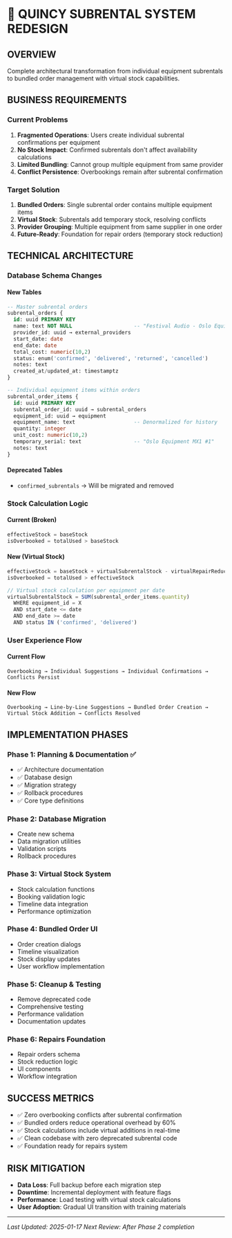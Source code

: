 # 🎯 QUINCY SUBRENTAL SYSTEM REDESIGN

## **OVERVIEW**
Complete architectural transformation from individual equipment subrentals to bundled order management with virtual stock capabilities.

## **BUSINESS REQUIREMENTS**

### **Current Problems**
1. **Fragmented Operations**: Users create individual subrental confirmations per equipment
2. **No Stock Impact**: Confirmed subrentals don't affect availability calculations
3. **Limited Bundling**: Cannot group multiple equipment from same provider
4. **Conflict Persistence**: Overbookings remain after subrental confirmation

### **Target Solution** 
1. **Bundled Orders**: Single subrental order contains multiple equipment items
2. **Virtual Stock**: Subrentals add temporary stock, resolving conflicts
3. **Provider Grouping**: Multiple equipment from same supplier in one order
4. **Future-Ready**: Foundation for repair orders (temporary stock reduction)

## **TECHNICAL ARCHITECTURE**

### **Database Schema Changes**

#### **New Tables**
```sql
-- Master subrental orders
subrental_orders {
  id: uuid PRIMARY KEY
  name: text NOT NULL                    -- "Festival Audio - Oslo Equipment"
  provider_id: uuid → external_providers
  start_date: date
  end_date: date
  total_cost: numeric(10,2)
  status: enum('confirmed', 'delivered', 'returned', 'cancelled')
  notes: text
  created_at/updated_at: timestamptz
}

-- Individual equipment items within orders
subrental_order_items {
  id: uuid PRIMARY KEY
  subrental_order_id: uuid → subrental_orders
  equipment_id: uuid → equipment
  equipment_name: text                   -- Denormalized for history
  quantity: integer
  unit_cost: numeric(10,2)
  temporary_serial: text                 -- "Oslo Equipment MX1 #1"
  notes: text
}
```

#### **Deprecated Tables**
- `confirmed_subrentals` → Will be migrated and removed

### **Stock Calculation Logic**

#### **Current (Broken)**
```typescript
effectiveStock = baseStock
isOverbooked = totalUsed > baseStock
```

#### **New (Virtual Stock)**
```typescript
effectiveStock = baseStock + virtualSubrentalStock - virtualRepairReduction
isOverbooked = totalUsed > effectiveStock

// Virtual stock calculation per equipment per date
virtualSubrentalStock = SUM(subrental_order_items.quantity) 
  WHERE equipment_id = X 
  AND start_date <= date 
  AND end_date >= date
  AND status IN ('confirmed', 'delivered')
```

### **User Experience Flow**

#### **Current Flow**
```
Overbooking → Individual Suggestions → Individual Confirmations → Conflicts Persist
```

#### **New Flow**
```
Overbooking → Line-by-Line Suggestions → Bundled Order Creation → Virtual Stock Addition → Conflicts Resolved
```

## **IMPLEMENTATION PHASES**

### **Phase 1: Planning & Documentation** ✅
- ✅ Architecture documentation
- ✅ Database design  
- ✅ Migration strategy
- ✅ Rollback procedures
- ✅ Core type definitions

### **Phase 2: Database Migration**
- Create new schema
- Data migration utilities
- Validation scripts
- Rollback procedures

### **Phase 3: Virtual Stock System**
- Stock calculation functions
- Booking validation logic
- Timeline data integration
- Performance optimization

### **Phase 4: Bundled Order UI**
- Order creation dialogs
- Timeline visualization
- Stock display updates
- User workflow implementation

### **Phase 5: Cleanup & Testing**
- Remove deprecated code
- Comprehensive testing
- Performance validation
- Documentation updates

### **Phase 6: Repairs Foundation**
- Repair orders schema
- Stock reduction logic
- UI components
- Workflow integration

## **SUCCESS METRICS**
- ✅ Zero overbooking conflicts after subrental confirmation
- ✅ Bundled orders reduce operational overhead by 60%
- ✅ Stock calculations include virtual additions in real-time
- ✅ Clean codebase with zero deprecated subrental code
- ✅ Foundation ready for repairs system

## **RISK MITIGATION**
- **Data Loss**: Full backup before each migration step
- **Downtime**: Incremental deployment with feature flags
- **Performance**: Load testing with virtual stock calculations
- **User Adoption**: Gradual UI transition with training materials

---

*Last Updated: 2025-01-17*
*Next Review: After Phase 2 completion*
